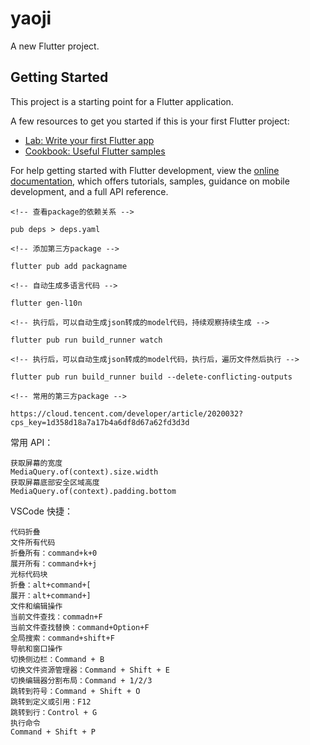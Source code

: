# yaoji

A new Flutter project.

## Getting Started

This project is a starting point for a Flutter application.

A few resources to get you started if this is your first Flutter project:

- [Lab: Write your first Flutter app](https://docs.flutter.dev/get-started/codelab)
- [Cookbook: Useful Flutter samples](https://docs.flutter.dev/cookbook)

For help getting started with Flutter development, view the
[online documentation](https://docs.flutter.dev/), which offers tutorials,
samples, guidance on mobile development, and a full API reference.

```
<!-- 查看package的依赖关系 -->

pub deps > deps.yaml

<!-- 添加第三方package -->

flutter pub add packagname

<!-- 自动生成多语言代码 -->

flutter gen-l10n

<!-- 执行后，可以自动生成json转成的model代码，持续观察持续生成 -->

flutter pub run build_runner watch

<!-- 执行后，可以自动生成json转成的model代码，执行后，遍历文件然后执行 -->

flutter pub run build_runner build --delete-conflicting-outputs

<!-- 常用的第三方package -->

https://cloud.tencent.com/developer/article/2020032?cps_key=1d358d18a7a17b4a6df8d67a62fd3d3d

```

常用 API：

```
获取屏幕的宽度
MediaQuery.of(context).size.width
获取屏幕底部安全区域高度
MediaQuery.of(context).padding.bottom
```

VSCode 快捷：

```
代码折叠
文件所有代码
折叠所有：command+k+0
展开所有：command+k+j
光标代码块
折叠：alt+command+[
展开：alt+command+]
文件和编辑操作
当前文件查找：commadn+F
当前文件查找替换：command+Option+F
全局搜索：command+shift+F
导航和窗口操作
切换侧边栏：Command + B
切换文件资源管理器：Command + Shift + E
切换编辑器分割布局：Command + 1/2/3
跳转到符号：Command + Shift + O
跳转到定义或引用：F12
跳转到行：Control + G
执行命令
Command + Shift + P
```
